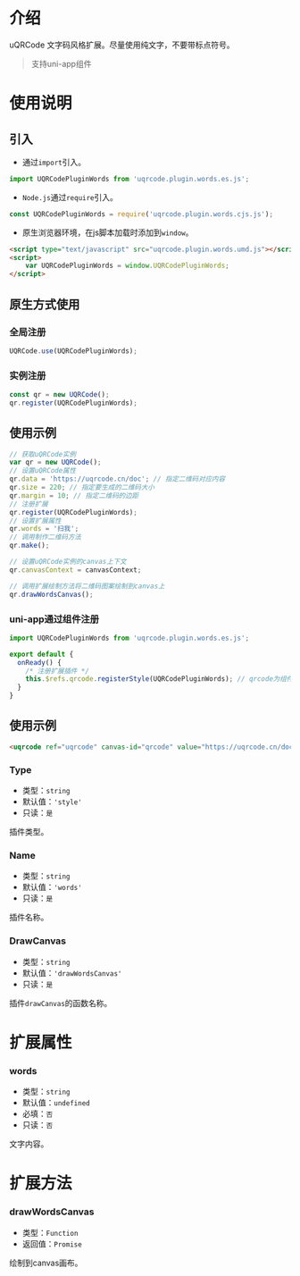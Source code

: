 # 介绍

uQRCode 文字码风格扩展。尽量使用纯文字，不要带标点符号。

> 支持uni-app组件

# 使用说明

## 引入

- 通过`import`引入。
``` javascript
import UQRCodePluginWords from 'uqrcode.plugin.words.es.js';
```

- `Node.js`通过`require`引入。
``` javascript
const UQRCodePluginWords = require('uqrcode.plugin.words.cjs.js');
```

- 原生浏览器环境，在js脚本加载时添加到`window`。
``` html
<script type="text/javascript" src="uqrcode.plugin.words.umd.js"></script>
<script>
    var UQRCodePluginWords = window.UQRCodePluginWords;
</script>
```

## 原生方式使用

### 全局注册

```javascript
UQRCode.use(UQRCodePluginWords);
```

### 实例注册

```javascript
const qr = new UQRCode();
qr.register(UQRCodePluginWords);
```

## 使用示例

```javascript
// 获取uQRCode实例
var qr = new UQRCode();
// 设置uQRCode属性
qr.data = 'https://uqrcode.cn/doc'; // 指定二维码对应内容
qr.size = 220; // 指定要生成的二维码大小
qr.margin = 10; // 指定二维码的边距
// 注册扩展
qr.register(UQRCodePluginWords);
// 设置扩展属性
qr.words = '扫我';
// 调用制作二维码方法
qr.make();

// 设置uQRCode实例的canvas上下文
qr.canvasContext = canvasContext;

// 调用扩展绘制方法将二维码图案绘制到canvas上
qr.drawWordsCanvas();
```

### uni-app通过组件注册

```javascript
import UQRCodePluginWords from 'uqrcode.plugin.words.es.js';

export default {
  onReady() {
    /* 注册扩展插件 */
    this.$refs.qrcode.registerStyle(UQRCodePluginWords); // qrcode为组件的ref名称
  }
}
```

## 使用示例

```html
<uqrcode ref="uqrcode" canvas-id="qrcode" value="https://uqrcode.cn/doc" :options="{ style: 'words', words: '扫我' }"></uqrcode>
```

### Type

- 类型：`string`
- 默认值：`'style'`
- 只读：`是`

插件类型。

### Name

- 类型：`string`
- 默认值：`'words'`
- 只读：`是`

插件名称。

### DrawCanvas

- 类型：`string`
- 默认值：`'drawWordsCanvas'`
- 只读：`是`

插件`drawCanvas`的函数名称。

# 扩展属性

### words

- 类型：`string`
- 默认值：`undefined`
- 必填：`否`
- 只读：`否`

文字内容。

# 扩展方法

### drawWordsCanvas

- 类型：`Function`
- 返回值：`Promise`

绘制到canvas画布。